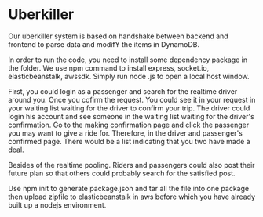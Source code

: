 # Uberkiller
Our uberkiller system is based on handshake between backend and frontend to parse data and modifY the items in DynamoDB. 

In order to run the code, you need to install some dependency package in the folder. We use npm command to install express, socket.io, elasticbeanstalk, awssdk. Simply run node .js to open a local host window. 

First, you could login as a passenger and search for the realtime driver around you. Once you cofirm the request. You could see it in your request in your waiting list waiting for the driver to confirm your trip. The driver could login his account and see someone in the waiting list waiting for the driver's confirmation. Go to the making confirmation page and click the passenger you may want to give a ride for. Therefore, in the driver and passenger's confirmed page. There would be a list indicating that you two have made a deal. 

Besides of the realtime pooling. Riders and passengers could also post their future plan so that others could probably search for the satisfied post. 

Use npm init to generate package.json and tar all the file into one package then upload zipfile to elasticbeanstalk in aws before which you have already built up a nodejs environment.